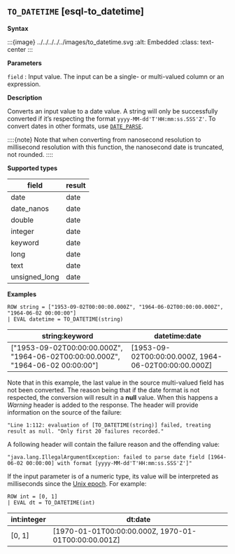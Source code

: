 ## `TO_DATETIME` [esql-to_datetime]

**Syntax**

:::{image} ../../../../../images/to_datetime.svg
:alt: Embedded
:class: text-center
:::

**Parameters**

`field`
:   Input value. The input can be a single- or multi-valued column or an expression.

**Description**

Converts an input value to a date value. A string will only be successfully converted if it’s respecting the format `yyyy-MM-dd'T'HH:mm:ss.SSS'Z'`. To convert dates in other formats, use [`DATE_PARSE`](../../esql-functions-operators.md#esql-date_parse).

::::{note}
Note that when converting from nanosecond resolution to millisecond resolution with this function, the nanosecond date is truncated, not rounded.
::::


**Supported types**

| field | result |
| --- | --- |
| date | date |
| date_nanos | date |
| double | date |
| integer | date |
| keyword | date |
| long | date |
| text | date |
| unsigned_long | date |

**Examples**

```esql
ROW string = ["1953-09-02T00:00:00.000Z", "1964-06-02T00:00:00.000Z", "1964-06-02 00:00:00"]
| EVAL datetime = TO_DATETIME(string)
```

| string:keyword | datetime:date |
| --- | --- |
| ["1953-09-02T00:00:00.000Z", "1964-06-02T00:00:00.000Z", "1964-06-02 00:00:00"] | [1953-09-02T00:00:00.000Z, 1964-06-02T00:00:00.000Z] |

Note that in this example, the last value in the source multi-valued field has not been converted. The reason being that if the date format is not respected, the conversion will result in a **null** value. When this happens a *Warning* header is added to the response. The header will provide information on the source of the failure:

`"Line 1:112: evaluation of [TO_DATETIME(string)] failed, treating result as null. "Only first 20 failures recorded."`

A following header will contain the failure reason and the offending value:

`"java.lang.IllegalArgumentException: failed to parse date field [1964-06-02 00:00:00] with format [yyyy-MM-dd'T'HH:mm:ss.SSS'Z']"`

If the input parameter is of a numeric type, its value will be interpreted as milliseconds since the [Unix epoch](https://en.wikipedia.org/wiki/Unix_time). For example:

```esql
ROW int = [0, 1]
| EVAL dt = TO_DATETIME(int)
```

| int:integer | dt:date |
| --- | --- |
| [0, 1] | [1970-01-01T00:00:00.000Z, 1970-01-01T00:00:00.001Z] |


